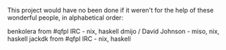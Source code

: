 This project would have no been done if it weren't for the help of these wonderful people, in alphabetical order:

benkolera from #qfpl IRC - nix, haskell
dmijo / David Johnson - miso, nix, haskell
jackdk from #qfpl IRC - nix, haskell